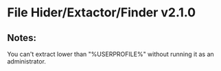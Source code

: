 # File Hider/Extactor/Finder v2.1.0

## Notes:
You can't extract lower than "%USERPROFILE%" without running it as an administrator.
